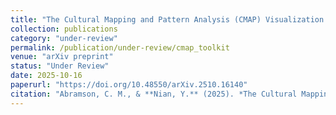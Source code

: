 ```yaml
---
title: "The Cultural Mapping and Pattern Analysis (CMAP) Visualization Toolkit: Open Source Text Analysis for Qualitative and Computational Social Science"
collection: publications
category: "under-review"
permalink: /publication/under-review/cmap_toolkit
venue: "arXiv preprint"
status: "Under Review"
date: 2025-10-16
paperurl: "https://doi.org/10.48550/arXiv.2510.16140"
citation: "Abramson, C. M., & **Nian, Y.** (2025). *The Cultural Mapping and Pattern Analysis (CMAP) Visualization Toolkit: Open Source Text Analysis for Qualitative and Computational Social Science.* *arXiv preprint* [arXiv:2510.16140](https://doi.org/10.48550/arXiv.2510.16140)."
---
```

